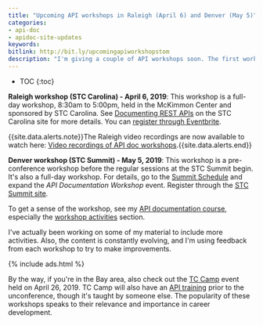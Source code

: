 ```yaml
---
title: "Upcoming API workshops in Raleigh (April 6) and Denver (May 5)"
categories:
- api-doc
- apidoc-site-updates
keywords:
bitlink: http://bit.ly/upcomingapiworkshopstom
description: "I'm giving a couple of API workshops soon. The first workshop is April 6, 2019, in Raleigh, North Carolina, offered through STC Carolina. The second workshop is in Denver on May 5, as a pre-conference workshop before the STC Summit. "
---
```


* TOC
{:toc}

**Raleigh workshop (STC Carolina) - April 6, 2019**: This workshop is a full-day workshop, 8:30am to 5:00pm, held in the McKimmon Center and sponsored by STC Carolina. See [Documenting REST APIs](https://www.stc-carolina.org/events/documenting-rest-apis/) on the STC Carolina site for more details. You can [register through Eventbrite](https://www.eventbrite.com/e/documenting-rest-apis-tickets-55675973335?ref=elink).

{{site.data.alerts.note}}The Raleigh video recordings are now available to watch here: <a href="https://idratherbewriting.com/learnapidoc/docapis_course_videos.html">Video recordings of API doc workshops</a>.{{site.data.alerts.end}}

**Denver workshop (STC Summit) - May 5, 2019**: This workshop is a pre-conference workshop before the regular sessions at the STC Summit begin. It's also a full-day workshop. For details, go to the [Summit Schedule](https://summit.stc.org/schedule/) and expand the *API Documentation Workshop* event. Register through the [STC Summit site](https://summit.stc.org/).

To get a sense of the workshop, see my [API documentation course](https://idratherbewriting.com/learnapidoc/), especially the [workshop activities](https://idratherbewriting.com/learnapidoc/docapis_workshop_activities.html) section.

I've actually been working on some of my material to include more activities. Also, the content is constantly evolving, and I'm using feedback from each workshop to try to make improvements.

{% include ads.html %}

By the way, if you're in the Bay area, also check out the [TC Camp](https://www.tccamp.org) event held on April 26, 2019. TC Camp will also have an [API training](https://www.tccamp.org/2019/03/api-workshop-tccamp-2019/) prior to the unconference, though it's taught by someone else. The popularity of these workshops speaks to their relevance and importance in career development.
